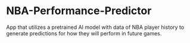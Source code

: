 # NBA-Performance-Predictor
App that utilizes a pretrained AI model with data of NBA player history to generate predictions for how they will perform in future games.
